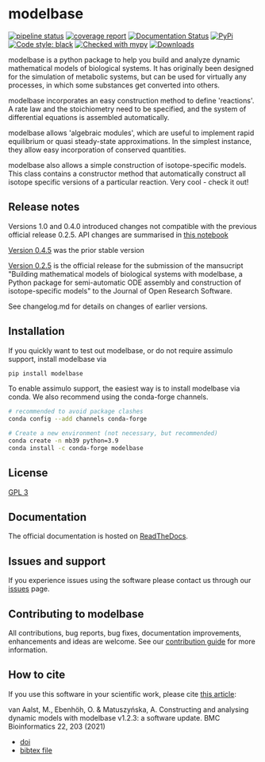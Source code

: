 # modelbase

[![pipeline status](https://gitlab.com/qtb-hhu/modelbase-software/badges/master/pipeline.svg)](https://gitlab.com/qtb-hhu/modelbase-software/-/commits/master)
[![coverage report](https://gitlab.com/qtb-hhu/modelbase-software/badges/master/coverage.svg)](https://gitlab.com/qtb-hhu/modelbase-software/-/commits/master)
[![Documentation Status](https://readthedocs.org/projects/modelbase/badge/?version=latest)](https://modelbase.readthedocs.io/en/latest/?badge=latest)
[![PyPi](https://img.shields.io/pypi/v/modelbase)](https://pypi.org/project/modelbase/)
[![Code style: black](https://img.shields.io/badge/code%20style-black-000000.svg)](https://github.com/psf/black)
[![Checked with mypy](http://www.mypy-lang.org/static/mypy_badge.svg)](http://mypy-lang.org/)
[![Downloads](https://pepy.tech/badge/modelbase)](https://pepy.tech/project/modelbase)

modelbase is a python package to help you build and analyze dynamic mathematical models of biological systems. It has originally been designed for the simulation of metabolic systems, but can be used for virtually any processes, in which some substances get converted into others.

modelbase incorporates an easy construction method to define 'reactions'. A rate law and the stoichiometry need to be specified, and the system of differential equations is assembled automatically.

modelbase allows 'algebraic modules', which are useful to implement rapid equilibrium or quasi steady-state approximations. In the simplest instance, they allow easy incorporation of conserved quantities.

modelbase also allows a simple construction of isotope-specific models. This class contains a constructor method that automatically construct all isotope specific versions of a particular reaction. Very cool - check it out!

## Release notes

Versions 1.0 and 0.4.0 introduced changes not compatible with the previous official
release 0.2.5. API changes are summarised in [this notebook](docs/source/api-changes.ipynb)

[Version 0.4.5](https://gitlab.com/qtb-hhu/modelbase-software/-/tags/0.4.5) was the prior stable version

[Version 0.2.5](https://gitlab.com/qtb-hhu/modelbase-software/-/tags/initial-release)
is the official release for the submission of the
mansucript "Building mathematical models of biological systems
with modelbase, a Python package for semi-automatic ODE assembly
and construction of isotope-specific models" to the Journal of Open
Research Software.

See changelog.md for details on changes of earlier versions.

## Installation

If you quickly want to test out modelbase, or do not require assimulo support, install modelbase via

```bash
pip install modelbase
```

To enable assimulo support, the easiest way is to install modelbase via conda. We also recommend using the conda-forge channels.

```bash
# recommended to avoid package clashes
conda config --add channels conda-forge

# Create a new environment (not necessary, but recommended)
conda create -n mb39 python=3.9
conda install -c conda-forge modelbase
```

## License

[GPL 3](https://gitlab.com/qtb-hhu/modelbase-software/blob/master/LICENSE)

## Documentation

The official documentation is hosted on [ReadTheDocs](https://modelbase.readthedocs.io/en/latest/).

## Issues and support

If you experience issues using the software please contact us through our [issues](https://gitlab.com/qtb-hhu/modelbase-software/issues) page.

## Contributing to modelbase

All contributions, bug reports, bug fixes, documentation improvements, enhancements and ideas are welcome. See our [contribution guide](https://gitlab.com/qtb-hhu/modelbase-software/blob/master/CONTRIBUTING.md) for more information.

## How to cite

If you use this software in your scientific work, please cite [this article](https://rdcu.be/ckOSa):

van Aalst, M., Ebenhöh, O. & Matuszyńska, A. Constructing and analysing dynamic models with modelbase v1.2.3: a software update. BMC Bioinformatics 22, 203 (2021)

- [doi](https://doi.org/10.1186/s12859-021-04122-7)
- [bibtex file](https://gitlab.com/qtb-hhu/modelbase-software/blob/master/citation.bibtex)

